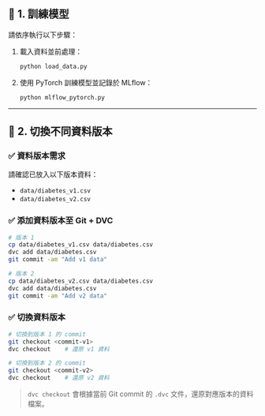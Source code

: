 ## 📌 1. 訓練模型

請依序執行以下步驟：

1. 載入資料並前處理：

   ```bash
   python load_data.py
   ```
2. 使用 PyTorch 訓練模型並記錄於 MLflow：

   ```bash
   python mlflow_pytorch.py
   ```

---

## 📌 2. 切換不同資料版本

### ✅ 資料版本需求

請確認已放入以下版本資料：

* `data/diabetes_v1.csv`
* `data/diabetes_v2.csv`

### ✅ 添加資料版本至 Git + DVC

```bash
# 版本 1
cp data/diabetes_v1.csv data/diabetes.csv
dvc add data/diabetes.csv
git commit -am "Add v1 data"

# 版本 2
cp data/diabetes_v2.csv data/diabetes.csv
dvc add data/diabetes.csv
git commit -am "Add v2 data"
```

### ✅ 切換資料版本

```bash
# 切換到版本 1 的 commit
git checkout <commit-v1>
dvc checkout    # 還原 v1 資料

# 切換到版本 2 的 commit
git checkout <commit-v2>
dvc checkout    # 還原 v2 資料
```

> `dvc checkout` 會根據當前 Git commit 的 `.dvc` 文件，還原對應版本的資料檔案。



